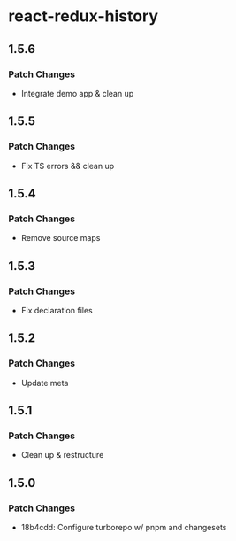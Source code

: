 # react-redux-history

## 1.5.6

### Patch Changes

- Integrate demo app & clean up

## 1.5.5

### Patch Changes

- Fix TS errors && clean up

## 1.5.4

### Patch Changes

- Remove source maps

## 1.5.3

### Patch Changes

- Fix declaration files

## 1.5.2

### Patch Changes

- Update meta

## 1.5.1

### Patch Changes

- Clean up & restructure

## 1.5.0

### Patch Changes

- 18b4cdd: Configure turborepo w/ pnpm and changesets
